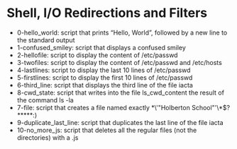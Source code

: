 # Shell, I/O Redirections and Filters
* 0-hello_world: script that prints “Hello, World”, followed by a new line to the standard output
* 1-confused_smiley: script that displays a confused smiley
* 2-hellofile: script to display the content of /etc/passwd
* 3-twofiles: script to display the content of /etc/passwd and /etc/hosts
* 4-lastlines: script to display the last 10 lines of /etc/passwd
* 5-firstlines: script to display the first 10 lines of /etc/passwd
* 6-third_line: script that displays the third line of the file iacta
* 8-cwd_state: script that writes into the file ls_cwd_content the result of the command ls -la
* 7-file: script that creates a file named exactly \*\\'"Holberton School"\'\\*$\?\*\*\*\*\*:)
* 9-duplicate_last_line: script that duplicates the last line of the file iacta
* 10-no_more_js: script that deletes all the regular files (not the directories) with a .js
